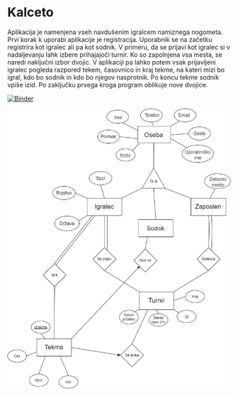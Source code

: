 # Kalceto

Aplikacija je namenjena vseh navdušenim igralcem namiznega nogometa. Prvi korak k uporabi aplikacije je registracija. Uporabnik se na začetku registrira kot igralec ali pa kot sodnik. V primeru, da se prijavi kot igralec si v nadaljevanju lahk izbere prihajajoči turnir. Ko so zapolnjena vsa mesta, se naredi naključni izbor dvojic. V aplikaciji pa lahko potem vsak prijavljeni igralec pogleda razpored tekem, časovnico in kraj tekme, na kateri mizi bo igral, kdo bo sodnik in kdo bo njegov nasprotnik. Po koncu tekme sodnik vpiše izid. Po zaključku prvega kroga program oblikuje nove dvojice. 

[![Binder](https://mybinder.org/badge_logo.svg)](https://mybinder.org/v2/gh/KocijanZ21/Kalceto.git/main?labpath=proxy%2F8080)

![alt text](https://github.com/KocijanZ21/Kalceto/blob/main/diagram.png?raw=true)
